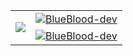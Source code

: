 <table cellpadding="0" cellspacing="0" border="0">
  <tr>
    <td rowspan="2">
      <p align="left"> <a href="https://github.com/BlueBlood-dev">
  <img align="center" src="https://github-readme-stats.vercel.app/api/top-langs/?username=BlueBlood-dev&langs_count=7&show_icons=true&theme=radical&count_private=true&hide=CMake&exclude_repo=-ITMO-Algo-1-sem" />
</a> </p></td>
    <td><a href="https://github.com/MainakRepositor">
   <img align="center" src="https://github-readme-stats.vercel.app/api?username=BlueBlood-dev&&show_icons=true&theme=radical&count_private=true" alt="BlueBlood-dev"/>
</a> </td>
  </tr>
  <tr>
    <td><a href="https://github.com/MainakRepositor">
   <img align="center" src="https://github-readme-streak-stats.herokuapp.com?user=BlueBlood-dev&theme=dracula&fire=6F0093&ring=7E519D&sideNums=7E519D&dates=9D9D9D&sideLabels=7E519D&currStreakNum=A9DDD9&currStreakLabel=A9DDD9" alt="BlueBlood-dev"/>
</a></td> 
  </tr>
  </table>
